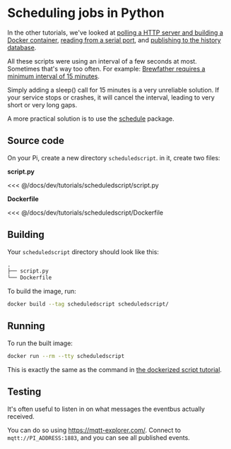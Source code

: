 # Scheduling jobs in Python

In the other tutorials, we've looked at [polling a HTTP server and building a Docker container](../brewscript/), [reading from a serial port](../serialscript/), and [publishing to the history database](../pubscript/).

All these scripts were using an interval of a few seconds at most. Sometimes that's way too often.
For example: [Brewfather requires a minimum interval of 15 minutes](https://docs.brewfather.app/integrations/custom-stream).

Simply adding a sleep() call for 15 minutes is a very unreliable solution. If your service stops or crashes, it will cancel the interval, leading to very short or very long gaps.

A more practical solution is to use the [schedule](https://github.com/dbader/schedule) package.

## Source code

On your Pi, create a new directory `scheduledscript`. in it, create two files:

**script.py**

<<< @/docs/dev/tutorials/scheduledscript/script.py

**Dockerfile**

<<< @/docs/dev/tutorials/scheduledscript/Dockerfile

## Building

Your `scheduledscript` directory should look like this:

```txt
.
├── script.py
└── Dockerfile
```

To build the image, run:

```sh
docker build --tag scheduledscript scheduledscript/
```

## Running

To run the built image:

```sh
docker run --rm --tty scheduledscript
```

This is exactly the same as the command in [the dockerized script tutorial](../brewscript/).

## Testing

It's often useful to listen in on what messages the eventbus actually received.

You can do so using <https://mqtt-explorer.com/>.
Connect to `mqtt://PI_ADDRESS:1883`, and you can see all published events.
